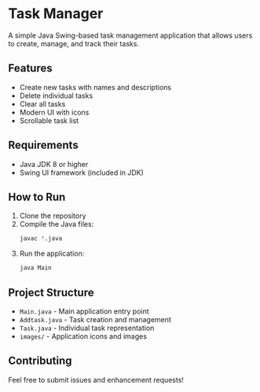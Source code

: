 # Task Manager

A simple Java Swing-based task management application that allows users to create, manage, and track their tasks.

## Features

- Create new tasks with names and descriptions
- Delete individual tasks
- Clear all tasks
- Modern UI with icons
- Scrollable task list

## Requirements

- Java JDK 8 or higher
- Swing UI framework (included in JDK)

## How to Run

1. Clone the repository
2. Compile the Java files:
   ```bash
   javac *.java
   ```
3. Run the application:
   ```bash
   java Main
   ```

## Project Structure

- `Main.java` - Main application entry point
- `Addtask.java` - Task creation and management
- `Task.java` - Individual task representation
- `images/` - Application icons and images

## Contributing

Feel free to submit issues and enhancement requests!
